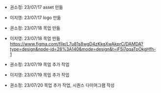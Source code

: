 - 권소정: 23/07/17 asset 만듦
- 이지영: 23/07/17 logo 만듦

- 권소정: 23/07/18 목업 만듦
- 이지영: 23/07/18 목업 만듦
https://www.figma.com/file/L7u81s8wgD4zKkgXwAkprC/DAMDA?type=design&node-id=28%3A140&mode=design&t=jF5j7qqaTpOkgHfh-1

- 권소정: 23/07/19 목업 추가 작업
- 이지영: 23/07/19 목업 추가 작업

- 권소정: 23/07/20 목업 추가 작업, 시퀀스 다이어그램 작성